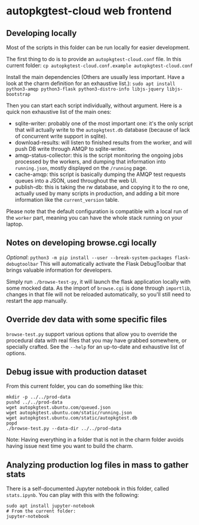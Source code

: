 # autopkgtest-cloud web frontend

## Developing locally

Most of the scripts in this folder can be run locally for easier development.

The first thing to do is to provide an `autopkgtest-cloud.conf` file.
In this current folder:
`cp autopkgtest-cloud.conf.example autopkgtest-cloud.conf`

Install the main dependencies (Others are usually less important. Have a look at
the charm definition for an exhaustive list.):
`sudo apt install python3-amqp python3-flask python3-distro-info libjs-jquery libjs-bootstrap`

Then you can start each script individually, without argument.
Here is a quick non exhaustive list of the main ones:

* sqlite-writer:
  probably one of the most important one: it's the only script that will
  actually write to the `autopkgtest.db` database (because of lack of concurrent
  write support in sqlite).
* download-results:
  will listen to finished results from the worker, and will push DB write
  through AMQP to sqlite-writer.
* amqp-status-collector:
  this is the script monitoring the ongoing jobs processed by the workers, and
  dumping that information into `running.json`, mostly displayed on the
  `/running` page.
* cache-amqp:
  this script is basically dumping the AMQP test requests queues into a JSON,
  used throughout the web UI.
* publish-db:
  this is taking the rw database, and copying it to the ro one, actually used
  by many scripts in production, and adding a bit more information like the
  `current_version` table.

Please note that the default configuration is compatible with a local run of the
`worker` part, meaning you can have the whole stack running on your laptop.

## Notes on developing browse.cgi locally

*Optional*: `python3 -m pip install --user --break-system-packages flask-debugtoolbar`
This will automatically activate the Flask DebugToolbar that brings valuable
information for developers.

Simply run `./browse-test-py`, it will launch the flask application locally
with some mocked data.
As the import of `browse.cgi` is done through `importlib`, changes in that file
will not be reloaded automatically, so you'll still need to restart the app
manually.


## Override dev data with some specific files

`browse-test.py` support various options that allow you to override the
procedural data with real files that you may have grabbed somewhere, or
specially crafted. See the `--help` for an up-to-date and exhaustive list of
options.


## Debug issue with production dataset

From this current folder, you can do something like this:
```
mkdir -p ../../prod-data
pushd ../../prod-data
wget autopkgtest.ubuntu.com/queued.json
wget autopkgtest.ubuntu.com/static/running.json
wget autopkgtest.ubuntu.com/static/autopkgtest.db
popd
./browse-test.py --data-dir ../../prod-data
```

Note: Having everything in a folder that is not in the charm folder avoids
having issue next time you want to build the charm.


## Analyzing production log files in mass to gather stats

There is a self-documented Jupyter notebook in this folder, called
`stats.ipynb`. You can play with this with the following:
```
sudo apt install jupyter-notebook
# From the current folder:
jupyter-notebook
```
